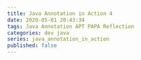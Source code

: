 ```yaml
---
title: Java Annotation in Action 4
date: 2020-05-01 20:43:34
tags: Java Annotation APT PAPA Reflection
categories: dev java
series: java_annotation_in_action
published: false
---
```

